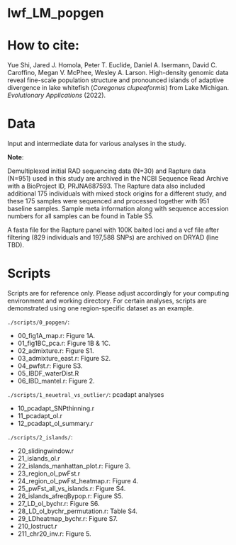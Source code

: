 # lwf_LM_popgen
 
# How to cite:
Yue Shi, Jared J. Homola, Peter T. Euclide, Daniel A. Isermann, David C. Caroffino, Megan V. McPhee, Wesley A. Larson. High-density genomic data reveal fine-scale population structure and pronounced islands of adaptive divergence in lake whitefish (*Coregonus clupeaformis*) from Lake Michigan. *Evolutionary Applications* (2022).

# Data

Input and intermediate data for various analyses in the study. 

**Note**:

Demultiplexed initial RAD sequencing data (N=30) and Rapture data (N=951) used in this study are archived in the NCBI Sequence Read Archive with a BioProject ID, PRJNA687593. The Rapture data also included additional 175 individuals with mixed stock origins for a different study, and these 175 samples were sequenced and processed together with 951 baseline samples. Sample meta information along with sequence accession numbers for all samples can be found in Table S5. 

A fasta file for the Rapture panel with 100K baited loci and a vcf file after filtering (829 individuals and 197,588 SNPs) are archived on DRYAD (line TBD). 

# Scripts

Scripts are for reference only. Please adjust accordingly for your computing environment and working directory. For certain analyses, scripts are demonstrated using one region-specific dataset as an example. 

`./scripts/0_popgen/`: 
 - 00_fig1A_map.r: Figure 1A.
 - 01_fig1BC_pca.r: Figure 1B & 1C.
 - 02_admixture.r: Figure S1.
 - 03_admixture_east.r: Figure S2.
 - 04_pwfst.r: Figure S3.
 - 05_IBDF_waterDist.R
 - 06_IBD_mantel.r: Figure 2. 
 
`./scripts/1_neuetral_vs_outlier/`: pcadapt analyses
  - 10_pcadapt_SNPthinning.r
  - 11_pcadapt_ol.r
  - 12_pcadapt_ol_summary.r

`./scripts/2_islands/`: 
  - 20_slidingwindow.r
  - 21_islands_ol.r
  - 22_islands_manhattan_plot.r: Figure 3. 
  - 23_region_ol_pwFst.r
  - 24_region_ol_pwFst_heatmap.r: Figure 4.
  - 25_pwFst_all_vs_islands.r: Figure S4.
  - 26_islands_afreqBypop.r: Figure S5.
  - 27_LD_ol_bychr.r: Figure S6.
  - 28_LD_ol_bychr_permutation.r: Table S4. 
  - 29_LDheatmap_bychr.r: Figure S7.
  - 210_lostruct.r
  - 211_chr20_inv.r: Figure 5. 
  
 

  


 



